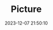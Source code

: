 ---
weight: 1
images:
- /images/edited/103.jpeg
title: Picture
date: 2023-12-07 21:50:10
tags: [luminar neo,work,person,umbrella,bench]
---